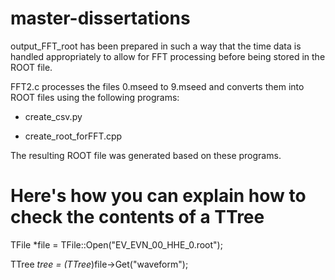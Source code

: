 # master-dissertations
output_FFT_root has been prepared in such a way that the time data is handled appropriately to allow for FFT processing before being stored in the ROOT file.

FFT2.c processes the files 0.mseed to 9.mseed and converts them into ROOT files using the following programs:

- create_csv.py

- create_root_forFFT.cpp

The resulting ROOT file was generated based on these programs. 



# Here's how you can explain how to check the contents of a TTree
TFile *file = TFile::Open("EV_EVN_00_HHE_0.root");  

TTree *tree = (TTree*)file->Get("waveform");
